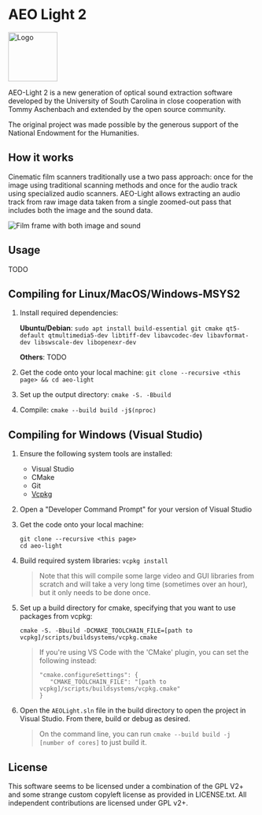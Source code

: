 AEO Light 2
===========

<img src="docs/aeolight.png" alt="Logo" width="100px">

AEO-Light 2 is a new generation of optical sound extraction software developed by the University of South Carolina in close cooperation with Tommy Aschenbach and extended by the open source community.

The original project was made possible by the generous support of the National Endowment for the Humanities.

How it works
------------

Cinematic film scanners traditionally use a two pass approach: once for the image using traditional scanning methods and once for the audio track using specialized audio scanners. AEO-Light allows extracting an audio track from raw image data taken from a single zoomed-out pass that includes both the image and the sound data.

![Film frame with both image and sound](docs/WIS66-179_MLK-lighter-thumb.png)

Usage
-----

TODO

Compiling for Linux/MacOS/Windows-MSYS2
---------------------------------------

1. Install required dependencies:

   **Ubuntu/Debian**: `sudo apt install build-essential git cmake qt5-default qtmultimedia5-dev libtiff-dev libavcodec-dev libavformat-dev libswscale-dev libopenexr-dev`

   **Others**: TODO

2. Get the code onto your local machine: `git clone --recursive <this page> && cd aeo-light`
3. Set up the output directory: `cmake -S. -Bbuild`
4. Compile: `cmake --build build -j$(nproc)`

Compiling for Windows (Visual Studio)
-------------------------------------

 1. Ensure the following system tools are installed:
    - Visual Studio
    - CMake
    - Git
    - [Vcpkg](https://vcpkg.io/en/getting-started.html)


 2. Open a "Developer Command Prompt" for your version of Visual Studio

 3. Get the code onto your local machine:
 
    ```
    git clone --recursive <this page>
    cd aeo-light
    ```

 4. Build required system libraries: `vcpkg install`

    > Note that this will compile some large video and GUI libraries from scratch and will take a very long time (sometimes over an hour), but it only needs to be done once.

 5. Set up a build directory for cmake, specifying that you want to use packages from vcpkg:
    
    `cmake -S. -Bbuild -DCMAKE_TOOLCHAIN_FILE=[path to vcpkg]/scripts/buildsystems/vcpkg.cmake`

    > If you're using VS Code with the 'CMake' plugin, you can set the following instead:
    > 
    > ```
    > "cmake.configureSettings": {
    >    "CMAKE_TOOLCHAIN_FILE": "[path to vcpkg]/scripts/buildsystems/vcpkg.cmake"
    > }
    > ```

 6. Open the `AEOLight.sln` file in the build directory to open the project in Visual Studio. From there, build or debug as desired.

    > On the command line, you can run `cmake --build build -j [number of cores]` to just build it.

License
-------

This software seems to be licensed under a combination of the GPL V2+ and some strange custom copyleft license as provided in LICENSE.txt. All independent contributions are licensed under GPL v2+.
